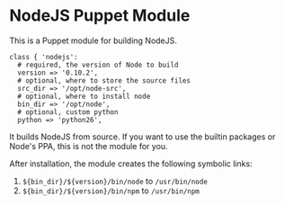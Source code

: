 # NodeJS Puppet Module

This is a Puppet module for building NodeJS.

```puppet
class { 'nodejs':
  # required, the version of Node to build
  version => '0.10.2',
  # optional, where to store the source files
  src_dir => '/opt/node-src',
  # optional, where to install node
  bin_dir => '/opt/node',
  # optional, custom python 
  python => 'python26',
```

It builds NodeJS from source. If you want to use the builtin
packages or Node's PPA, this is not the module for you.

After installation, the module creates the following symbolic links:

1. `${bin_dir}/${version}/bin/node` to `/usr/bin/node`
2. `${bin_dir}/${version}/bin/npm` to `/usr/bin/npm`
